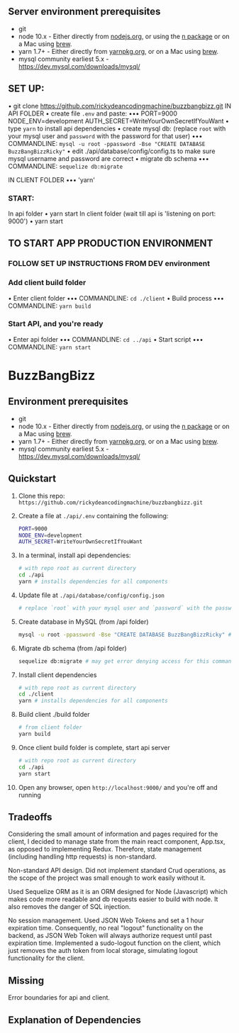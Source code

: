 ## Server environment prerequisites

- git
- node 10.x - Either directly from [nodejs.org](https://nodejs.org), or using the [n package](https://npmjs.com/package/n) or on a Mac using [brew](https://brew.sh/).
- yarn 1.7+ - Either directly from [yarnpkg.org](https://yarnpkg.com/en/), or on a Mac using [brew](https://brew.sh/).
- mysql community earliest 5.x - https://dev.mysql.com/downloads/mysql/

## SET UP:

• git clone https://github.com/rickydeancodingmachine/buzzbangbizz.git
IN API FOLDER
• create file `.env` and paste:
•••
PORT=9000
NODE_ENV=development
AUTH_SECRET=WriteYourOwnSecretIfYouWant
• type `yarn` to install api dependencies
• create mysql db: (replace `root` with your mysql user and `password` with the password for that user)
••• COMMANDLINE: `mysql -u root -ppassword -Bse "CREATE DATABASE BuzzBangBizzRicky"`
• edit ./api/database/config/config.ts to make sure mysql username and password are correct
• migrate db schema
••• COMMANDLINE: `sequelize db:migrate`

IN CLIENT FOLDER
••• 'yarn'

### START:

In api folder
• yarn start
In client folder (wait till api is 'listening on port: 9000')
• yarn start

## TO START APP PRODUCTION ENVIRONMENT

### FOLLOW SET UP INSTRUCTIONS FROM DEV environment

### Add client build folder

• Enter client folder
••• COMMANDLINE: `cd ./client`
• Build process
••• COMMANDLINE: `yarn build`

### Start API, and you're ready

• Enter api folder
••• COMMANDLINE: `cd ../api`
• Start script
••• COMMANDLINE: `yarn start`

# BuzzBangBizz

## Environment prerequisites

- git
- node 10.x - Either directly from [nodejs.org](https://nodejs.org), or using the [n package](https://npmjs.com/package/n) or on a Mac using [brew](https://brew.sh/).
- yarn 1.7+ - Either directly from [yarnpkg.org](https://yarnpkg.com/en/), or on a Mac using [brew](https://brew.sh/).
- mysql community earliest 5.x - https://dev.mysql.com/downloads/mysql/

## Quickstart

1.  Clone this repo: `https://github.com/rickydeancodingmachine/buzzbangbizz.git`

1.  Create a file at `./api/.env` containing the following:

    ```bash
    PORT=9000
    NODE_ENV=development
    AUTH_SECRET=WriteYourOwnSecretIfYouWant
    ```

1.  In a terminal, install api dependencies:

    ```bash
    # with repo root as current directory
    cd ./api
    yarn # installs dependencies for all components
    ```

1.  Update file at `./api/database/config/config.json`

    ```bash
    # replace `root` with your mysql user and `password` with the password for that user
    ```

1.  Create database in MySQL (from /api folder)

    ```bash
    mysql -u root -ppassword -Bse "CREATE DATABASE BuzzBangBizzRicky" # change `root` and `password` to match your config file
    ```

1.  Migrate db schema (from /api folder)

    ```bash
    sequelize db:migrate # may get error denying access for this command depending on MySQL settings
    ```

1.  Install client dependencies

    ```bash
    # with repo root as current directory
    cd ./client
    yarn # installs dependencies for all components
    ```

1.  Build client ./build folder

    ```bash
    # from client folder
    yarn build
    ```

1.  Once client build folder is complete, start api server

    ```bash
    # with repo root as current directory
    cd ./api
    yarn start
    ```

1.  Open any browser, open `http://localhost:9000/` and you're off and running

## Tradeoffs

Considering the small amount of information and pages required for the client, I decided to manage state from the main react component, App.tsx, as opposed to implementing Redux. Therefore, state management (including handling http requests) is non-standard.

Non-standard API design. Did not implement standard Crud operations, as the scope of the project was small enough to work easily without it.

Used Sequelize ORM as it is an ORM designed for Node (Javascript) which makes code more readable and db requests easier to build with node. It also removes the danger of SQL injection.

No session management. Used JSON Web Tokens and set a 1 hour expiration time. Consequently, no real "logout" functionality on the backend, as JSON Web Token will always authorize request until past expiration time. Implemented a sudo-logout function on the client, which just removes the auth token from local storage, simulating logout functionality for the client.

## Missing

Error boundaries for api and client.

## Explanation of Dependencies
